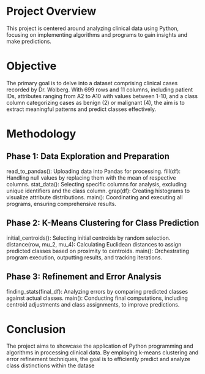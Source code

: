 # Project Overview
This project is centered around analyzing clinical data using Python, focusing on implementing algorithms and programs to gain insights and make predictions.

# Objective
The primary goal is to delve into a dataset comprising clinical cases recorded by Dr. Wolberg. With 699 rows and 11 columns, including patient IDs, attributes ranging from A2 to A10 with values between 1-10, and a class column categorizing cases as benign (2) or malignant (4), the aim is to extract meaningful patterns and predict classes effectively.

# Methodology
## Phase 1: Data Exploration and Preparation
read_to_pandas(): Uploading data into Pandas for processing.
fill(df): Handling null values by replacing them with the mean of respective columns.
stat_data(): Selecting specific columns for analysis, excluding unique identifiers and the class column.
grap(df): Creating histograms to visualize attribute distributions.
main(): Coordinating and executing all programs, ensuring comprehensive results.
## Phase 2: K-Means Clustering for Class Prediction
initial_centroids(): Selecting initial centroids by random selection.
distance(row, mu_2, mu_4): Calculating Euclidean distances to assign predicted classes based on proximity to centroids.
main(): Orchestrating program execution, outputting results, and tracking iterations.
## Phase 3: Refinement and Error Analysis
finding_stats(final_df): Analyzing errors by comparing predicted classes against actual classes.
main(): Conducting final computations, including centroid adjustments and class assignments, to improve predictions.
# Conclusion
The project aims to showcase the application of Python programming and algorithms in processing clinical data. By employing k-means clustering and error refinement techniques, the goal is to efficiently predict and analyze class distinctions within the datase
